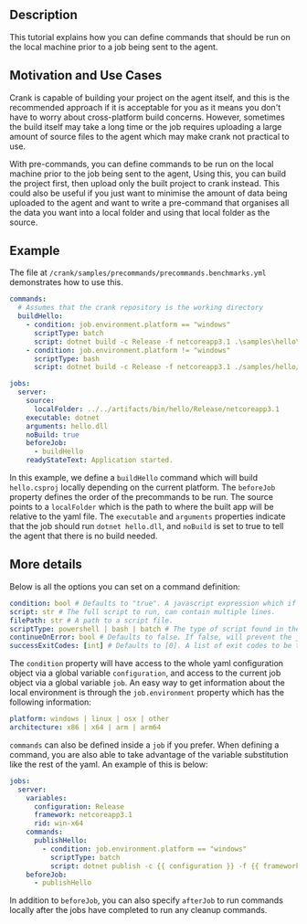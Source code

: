 ## Description

This tutorial explains how you can define commands that should be run on the local machine prior to a job being sent to the agent.

## Motivation and Use Cases

Crank is capable of building your project on the agent itself, and this is the recommended approach if it is acceptable for you as it means you don't have to worry about cross-platform build concerns. However, sometimes the build itself may take a long time or the job requires uploading a large amount of source files to the agent which may make crank not practical to use. 

With pre-commands, you can define commands to be run on the local machine prior to the job being sent to the agent, Using this, you can build the project first, then upload only the built project to crank instead. This could also be useful if you just want to minimise the amount of data being uploaded to the agent and want to write a pre-command that organises all the data you want into a local folder and using that local folder as the source.

## Example

The file at `/crank/samples/precommands/precommands.benchmarks.yml` demonstrates how to use this.

```yaml
commands:
  # Assumes that the crank repository is the working directory 
  buildHello:
    - condition: job.environment.platform == "windows"
      scriptType: batch
      script: dotnet build -c Release -f netcoreapp3.1 .\samples\hello\hello.csproj
    - condition: job.environment.platform != "windows"
      scriptType: bash
      script: dotnet build -c Release -f netcoreapp3.1 ./samples/hello/hello.csproj

jobs:
  server:
    source:
      localFolder: ../../artifacts/bin/hello/Release/netcoreapp3.1
    executable: dotnet
    arguments: hello.dll
    noBuild: true
    beforeJob:
      - buildHello
    readyStateText: Application started.
```

In this example, we define a `buildHello` command which will build `hello.csproj` locally depending on the current platform. The `beforeJob` property defines the order of the precommands to be run. The source points to a `localFolder` which is the path to where the built app will be relative to the yaml file. The `executable` and `arguments` properties indicate that the job should run `dotnet hello.dll`, and `noBuild` is set to true to tell the agent that there is no build needed.

## More details

Below is all the options you can set on a command definition:

```yaml
condition: bool # Defaults to "true". A javascript expression which if evaluated to true, will run the definition.
script: str # The full script to run, can contain multiple lines.
filePath: str # A path to a script file.
scriptType: powershell | bash | batch # The type of script found in the script property or at the filePath.
continueOnError: bool # Defaults to false. If false, will prevent the job from being sent to the agent if the precommand returns an unsuccessful exit code.
successExitCodes: [int] # Defaults to [0]. A list of exit codes to be treated as successful in conjunction with continueOnError.
```

The `condition` property will have access to the whole yaml configuration object via a global variable `configuration`, and access to the current job object via a global variable `job`. An easy way to get information about the local environment is through the `job.environment` property which has the following information:

```yaml
platform: windows | linux | osx | other
architecture: x86 | x64 | arm | arm64
```

`commands` can also be defined inside a `job` if you prefer. When defining a command, you are also able to take advantage of the variable substitution like the rest of the yaml. An example of this is below:

```yaml
jobs:
  server:
    variables:
      configuration: Release
      framework: netcoreapp3.1
      rid: win-x64
    commands:
      publishHello:
        - condition: job.environment.platform == "windows"
          scriptType: batch
          script: dotnet publish -c {{ configuration }} -f {{ framework }} -r {{ rid }} .\samples\hello\hello.csproj
    beforeJob:
      - publishHello
```

In addition to `beforeJob`, you can also specify `afterJob` to run commands locally after the jobs have completed to run any cleanup commands.
